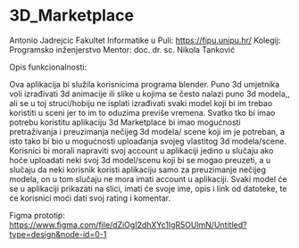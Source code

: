# 3D_Marketplace
Antonio Jadrejcic
Fakultet Informatike u Puli: https://fipu.unipu.hr/
Kolegij: Programsko inženjerstvo 
Mentor: doc. dr. sc. Nikola Tanković

Opis funkcionalnosti:

Ova aplikacija bi služila korisnicima programa blender. Puno 3d umjetnika voli izrađivati 3d animacije ili slike u kojima se često nalazi puno 3d modela,, ali se u toj struci/hobiju ne isplati izrađivati svaki model koji bi im trebao koristiti u sceni jer to im to oduzima previše vremena. Svatko tko bi imao potrebu koristitu aplikaciju 3d Marketplace bi imao mogućnosti pretraživanja i  preuzimanja nečijeg 3d modela/ scene koji im je potreban, a isto tako bi bio u mogućnosti uploadanja svojeg vlastitog 3d modela/scene. Korisnici bi morali napraviti svoj account u aplikaciji jedino u slučaju ako hoće uploadati neki svoj 3d model/scenu koji bi se mogao preuzeti, a u slučaju da neki korisnik koristi aplikaciju samo za preuzimanje nečijeg modela, on u tom slučaju ne mora imati account u aplikaciji. Svaki model će se u aplikaciji prikazati na slici, imati će svoje ime, opis i link od datoteke, te će korisnici moći dati svoj rating i komentar.  

Figma prototip: https://www.figma.com/file/dZiOgI2dhXYc1lgR5OUlmN/Untitled?type=design&node-id=0-1
